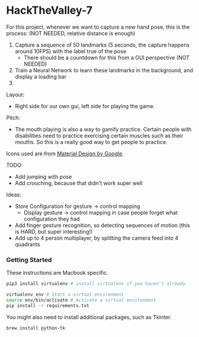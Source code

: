 # HackTheValley-7
For this project, whenever we want to capture a new hand pose, this is the process: (NOT NEEDED, relative distance is enough)
1. Capture a sequence of 50 landmarks (5 seconds, the capture happens around 10FPS) with the label true of the pose 
	- There should be a countdown for this from a GUI perspective (NOT NEEDED)
2. Train a Neural Network to learn these landmarks in the background, and
display a loading bar
3. 

Layout:
- Right side for our own gui, left side for playing the game.


Pitch:
- The mouth playing is also a way to gamify practice. Certain people with disabilities need to practice exercising certain muscles such as their mouths. So this is a really good way to get people to practice.

Icons used are from [Material Design by Google](https://fonts.google.com/icons).

TODO:
- Add jumping with pose
- Add crouching, because that didn't work super well

Ideas:
- Store Configuration for gesture -> control mapping
	- Display gesture -> control mapping in case people forget what configuration they had
- Add finger gesture recognition, so detecting sequences of motion (this is HARD, but super interesting!)
- Add up to 4 person multiplayer, by splitting the camera feed into 4 quadrants

### Getting Started
These instructions are Macbook specific.

```bash
pip3 install virtualenv # install virtualenv if you haven't already

virtualenv env # Start a virtual environment
source env/bin/activate # Activate a virtual environment
pip install -r requirements.txt

```

You might also need to install additional packages, such as Tkinter.
```bash
brew install python-tk

```
